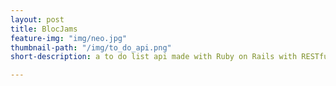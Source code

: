 ```yaml
---
layout: post
title: BlocJams
feature-img: "img/neo.jpg"
thumbnail-path: "/img/to_do_api.png"
short-description: a to do list api made with Ruby on Rails with RESTful architectur

---
```

